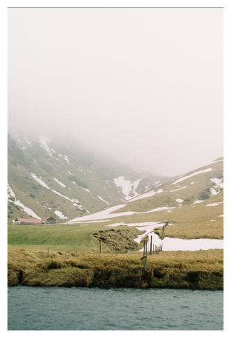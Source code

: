 



<center>
<a><img src="https://raw.githubusercontent.com/aymenhafeez/aymenhafeez.github.io/master/images/iceland_1.png" width="500"></a>
</center>
